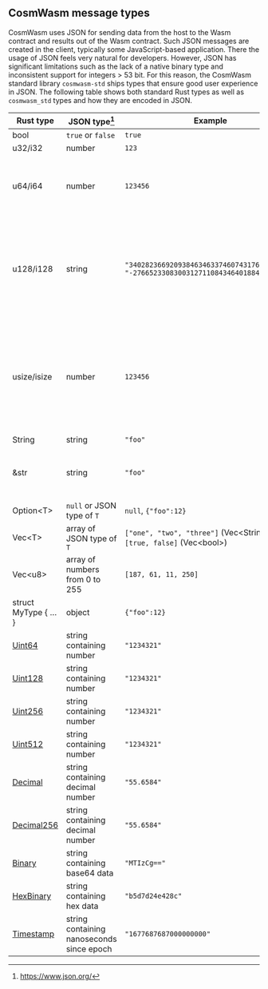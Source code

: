 ## CosmWasm message types

CosmWasm uses JSON for sending data from the host to the Wasm contract and
results out of the Wasm contract. Such JSON messages are created in the client,
typically some JavaScript-based application. There the usage of JSON feels very
natural for developers. However, JSON has significant limitations such as the
lack of a native binary type and inconsistent support for integers > 53 bit. For
this reason, the CosmWasm standard library `cosmwasm-std` ships types that
ensure good user experience in JSON. The following table shows both standard
Rust types as well as `cosmwasm_std` types and how they are encoded in JSON.

| Rust type           | JSON type[^1]                             | Example                                                                               | Note                                                                                                                                                                                   |
| ------------------- | ----------------------------------------- | ------------------------------------------------------------------------------------- | -------------------------------------------------------------------------------------------------------------------------------------------------------------------------------------- |
| bool                | `true` or `false`                         | `true`                                                                                |                                                                                                                                                                                        |
| u32/i32             | number                                    | `123`                                                                                 |                                                                                                                                                                                        |
| u64/i64             | number                                    | `123456`                                                                              | Supported in Rust and Go. Other implementations (`jq`, `JavaScript`) do not support the full uint64/int64 range.                                                                       |
| u128/i128           | string                                    | `"340282366920938463463374607431768211455", "-2766523308300312711084346401884294402"` | 🚫 Strongly discouraged because the JSON type in serde-json-wasm is wrong and will change. See [Dev Note #4: u128/i128 serialization][dev-note-4].                                     |
| usize/isize         | number                                    | `123456`                                                                              | 🚫 Don't use this type because it has a different size in unit tests (64 bit) and Wasm (32 bit). Also it tends to issue float instructions such that the contracts cannot be uploaded. |
| String              | string                                    | `"foo"`                                                                               |
| &str                | string                                    | `"foo"`                                                                               | 🚫 Unsuppored since message types must be owned (DeserializeOwned)                                                                                                                     |
| Option\<T\>         | `null` or JSON type of `T`                | `null`, `{"foo":12}`                                                                  |                                                                                                                                                                                        |
| Vec\<T\>            | array of JSON type of `T`                 | `["one", "two", "three"]` (Vec\<String\>), `[true, false]` (Vec\<bool\>)              |
| Vec\<u8\>           | array of numbers from 0 to 255            | `[187, 61, 11, 250]`                                                                  | ⚠️ Discouraged as this encoding is not as compact as it can be. See `Binary`.                                                                                                          |
| struct MyType { … } | object                                    | `{"foo":12}`                                                                          |                                                                                                                                                                                        |
| [Uint64]            | string containing number                  | `"1234321"`                                                                           | Used to support full uint64 range in all implementations                                                                                                                               |
| [Uint128]           | string containing number                  | `"1234321"`                                                                           |                                                                                                                                                                                        |
| [Uint256]           | string containing number                  | `"1234321"`                                                                           |                                                                                                                                                                                        |
| [Uint512]           | string containing number                  | `"1234321"`                                                                           |                                                                                                                                                                                        |
| [Decimal]           | string containing decimal number          | `"55.6584"`                                                                           |                                                                                                                                                                                        |
| [Decimal256]        | string containing decimal number          | `"55.6584"`                                                                           |                                                                                                                                                                                        |
| [Binary]            | string containing base64 data             | `"MTIzCg=="`                                                                          |                                                                                                                                                                                        |
| [HexBinary]         | string containing hex data                | `"b5d7d24e428c"`                                                                      |                                                                                                                                                                                        |
| [Timestamp]         | string containing nanoseconds since epoch | `"1677687687000000000"`                                                               |                                                                                                                                                                                        |

[uint64]: https://docs.rs/cosmwasm-std/1.1.1/cosmwasm_std/struct.Uint64.html
[uint128]: https://docs.rs/cosmwasm-std/1.1.1/cosmwasm_std/struct.Uint128.html
[uint256]: https://docs.rs/cosmwasm-std/1.1.1/cosmwasm_std/struct.Uint256.html
[uint512]: https://docs.rs/cosmwasm-std/1.1.1/cosmwasm_std/struct.Uint512.html
[decimal]: https://docs.rs/cosmwasm-std/1.1.1/cosmwasm_std/struct.Decimal.html
[decimal256]:
  https://docs.rs/cosmwasm-std/1.1.1/cosmwasm_std/struct.Decimal256.html
[binary]: https://docs.rs/cosmwasm-std/1.1.1/cosmwasm_std/struct.Binary.html
[hexbinary]:
  https://docs.rs/cosmwasm-std/1.1.1/cosmwasm_std/struct.HexBinary.html
[timestamp]:
  https://docs.rs/cosmwasm-std/1.1.1/cosmwasm_std/struct.Timestamp.html
[dev-note-4]:
  https://medium.com/cosmwasm/dev-note-4-u128-i128-serialization-in-cosmwasm-90cb76784d44

[^1]: https://www.json.org/
